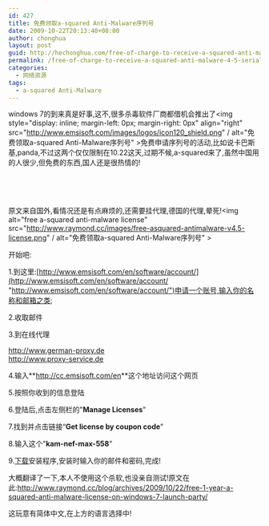 ```yaml
---
id: 427
title: 免费领取a-squared Anti-Malware序列号
date: 2009-10-22T20:13:40+08:00
author: chonghua
layout: post
guid: http://hechonghua.com/free-of-charge-to-receive-a-squared-anti-malware-4-5-serial-number-free-of-charge-for-one-year/
permalink: /free-of-charge-to-receive-a-squared-anti-malware-4-5-serial-number-free-of-charge-for-one-year/
categories:
  - 网络资源
tags:
  - a-squared Anti-Malware
---
```

windows 7的到来真是好事,这不,很多杀毒软件厂商都借机会推出了<img style="display: inline; margin-left: 0px; margin-right: 0px" align="right" src="http://www.emsisoft.com/images/logos/icon120_shield.png" / alt="免费领取a-squared Anti-Malware序列号" >免费申请序列号的活动,比如说卡巴斯基,panda,不过这两个仅仅限制在10.22这天,过期不候,a-squared来了,虽然中国用的人很少,但免费的东西,国人还是很热情的! 

&#160;

&#160;

<!--more-->

原文来自国外,看情况还是有点麻烦的,还需要挂代理,德国的代理,晕死!<img alt="free a-squared anti-malware license" src="http://www.raymond.cc/images/free-asquared-antimalware-v4.5-license.png" / alt="免费领取a-squared Anti-Malware序列号" >

开始吧:

1.到这里:[](http://www.emsisoft.com/en/software/account/)[http://www.emsisoft.com/en/software/account/](http://www.emsisoft.com/en/software/account/ "http://www.emsisoft.com/en/software/account/")申请一个账号,输入你的名称和邮箱之类;

2.收取邮件

3.到在线代理

<http://www.german-proxy.de>  
<http://www.proxy-service.de>

[](http://www.emsisoft.com/en/software/account/)[](http://www.emsisoft.com/en/software/account/)4.输入**<http://cc.emsisoft.com/en>**这个地址访问这个网页

5.按照你收到的信息登陆

6.登陆后,点击左侧栏的"**Manage Licenses**"

7.找到并点击链接“**Get license by coupon code**”

8.输入这个"**kam-nef-max-558**"

9.<a href="http://download2.emsisoft.com/a2AntiMalwareSetup.exe" target="_blank">下载</a>安装程序,安装时输入你的邮件和密码,完成!

大概翻译了一下,本人不使用这个杀软,也没亲自测试!原文在此:http://www.raymond.cc/blog/archives/2009/10/22/free-1-year-a-squared-anti-malware-license-on-windows-7-launch-party/

这玩意有简体中文,在上方的语言选择中!